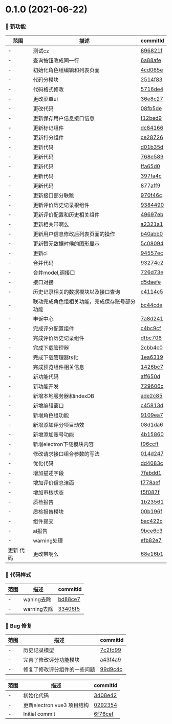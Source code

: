 # 0.1.0 (2021-06-22)

### 🌟 新功能
范围|描述|commitId
--|--|--
 - | 测试cz | [896821f](https://code.hzmantu.com/mantu-tech/web-frontend/spot-check-center/commits/896821f)
 - | 查询按钮改成同一行 | [6a88afe](https://code.hzmantu.com/mantu-tech/web-frontend/spot-check-center/commits/6a88afe)
 - | 初始化角色组编辑和列表页面 | [4cd065e](https://code.hzmantu.com/mantu-tech/web-frontend/spot-check-center/commits/4cd065e)
 - | 代码分模块 | [2514f83](https://code.hzmantu.com/mantu-tech/web-frontend/spot-check-center/commits/2514f83)
 - | 代码格式修改 | [5716de4](https://code.hzmantu.com/mantu-tech/web-frontend/spot-check-center/commits/5716de4)
 - | 更改菜单ui | [36e8c27](https://code.hzmantu.com/mantu-tech/web-frontend/spot-check-center/commits/36e8c27)
 - | 更改代码 | [08fb5de](https://code.hzmantu.com/mantu-tech/web-frontend/spot-check-center/commits/08fb5de)
 - | 更新保存用户信息接口信息 | [f12bed9](https://code.hzmantu.com/mantu-tech/web-frontend/spot-check-center/commits/f12bed9)
 - | 更新标记组件 | [dc84166](https://code.hzmantu.com/mantu-tech/web-frontend/spot-check-center/commits/dc84166)
 - | 更新打分组件 | [ce28726](https://code.hzmantu.com/mantu-tech/web-frontend/spot-check-center/commits/ce28726)
 - | 更新代码 | [d01b35d](https://code.hzmantu.com/mantu-tech/web-frontend/spot-check-center/commits/d01b35d)
 - | 更新代码 | [768e589](https://code.hzmantu.com/mantu-tech/web-frontend/spot-check-center/commits/768e589)
 - | 更新代码 | [ffa65d0](https://code.hzmantu.com/mantu-tech/web-frontend/spot-check-center/commits/ffa65d0)
 - | 更新代码 | [397fa4c](https://code.hzmantu.com/mantu-tech/web-frontend/spot-check-center/commits/397fa4c)
 - | 更新代码 | [877aff9](https://code.hzmantu.com/mantu-tech/web-frontend/spot-check-center/commits/877aff9)
 - | 更新接口部分联跳 | [970f46c](https://code.hzmantu.com/mantu-tech/web-frontend/spot-check-center/commits/970f46c)
 - | 更新评价历史记录根组件 | [9384490](https://code.hzmantu.com/mantu-tech/web-frontend/spot-check-center/commits/9384490)
 - | 更新评价配置和历史相关组件 | [49697eb](https://code.hzmantu.com/mantu-tech/web-frontend/spot-check-center/commits/49697eb)
 - | 更新相关带啊么 | [a2321a1](https://code.hzmantu.com/mantu-tech/web-frontend/spot-check-center/commits/a2321a1)
 - | 更新用户信息修改后列表页面的操作 | [b40abb0](https://code.hzmantu.com/mantu-tech/web-frontend/spot-check-center/commits/b40abb0)
 - | 更新暂无数据时候的图形显示 | [5c08094](https://code.hzmantu.com/mantu-tech/web-frontend/spot-check-center/commits/5c08094)
 - | 更新ci | [94557ec](https://code.hzmantu.com/mantu-tech/web-frontend/spot-check-center/commits/94557ec)
 - | 合并代码 | [93274c2](https://code.hzmantu.com/mantu-tech/web-frontend/spot-check-center/commits/93274c2)
 - | 合并model,调接口 | [726d73e](https://code.hzmantu.com/mantu-tech/web-frontend/spot-check-center/commits/726d73e)
 - | 接口对接 | [d5daefe](https://code.hzmantu.com/mantu-tech/web-frontend/spot-check-center/commits/d5daefe)
 - | 历史记录相关的数据模块以及接口查询 | [c4114c5](https://code.hzmantu.com/mantu-tech/web-frontend/spot-check-center/commits/c4114c5)
 - | 联动完成角色组相关功能，完成保存账号部分功能 | [bc44cde](https://code.hzmantu.com/mantu-tech/web-frontend/spot-check-center/commits/bc44cde)
 - | 申诉中心 | [7a8d241](https://code.hzmantu.com/mantu-tech/web-frontend/spot-check-center/commits/7a8d241)
 - | 完成评分配置组件 | [c4bc9cf](https://code.hzmantu.com/mantu-tech/web-frontend/spot-check-center/commits/c4bc9cf)
 - | 完成评价历史记录组件 | [dfbc706](https://code.hzmantu.com/mantu-tech/web-frontend/spot-check-center/commits/dfbc706)
 - | 完成下载管理器 | [2cbb4c0](https://code.hzmantu.com/mantu-tech/web-frontend/spot-check-center/commits/2cbb4c0)
 - | 完成下载管理器ts化 | [1ea6319](https://code.hzmantu.com/mantu-tech/web-frontend/spot-check-center/commits/1ea6319)
 - | 完成预览组件相关信息 | [1426bc7](https://code.hzmantu.com/mantu-tech/web-frontend/spot-check-center/commits/1426bc7)
 - | 新功能代码 | [aff650d](https://code.hzmantu.com/mantu-tech/web-frontend/spot-check-center/commits/aff650d)
 - | 新功能开发 | [729606c](https://code.hzmantu.com/mantu-tech/web-frontend/spot-check-center/commits/729606c)
 - | 新增本地服务器和indexDB | [ade2c85](https://code.hzmantu.com/mantu-tech/web-frontend/spot-check-center/commits/ade2c85)
 - | 新增编辑窗口 | [c45813d](https://code.hzmantu.com/mantu-tech/web-frontend/spot-check-center/commits/c45813d)
 - | 新增角色组功能 | [9109ea7](https://code.hzmantu.com/mantu-tech/web-frontend/spot-check-center/commits/9109ea7)
 - | 新增添加评分项目动效 | [08d1da6](https://code.hzmantu.com/mantu-tech/web-frontend/spot-check-center/commits/08d1da6)
 - | 新增添加账号功能 | [4b15860](https://code.hzmantu.com/mantu-tech/web-frontend/spot-check-center/commits/4b15860)
 - | 新增electron下载模块内容 | [f96ccff](https://code.hzmantu.com/mantu-tech/web-frontend/spot-check-center/commits/f96ccff)
 - | 修改请求接口组合参数的写法 | [014d247](https://code.hzmantu.com/mantu-tech/web-frontend/spot-check-center/commits/014d247)
 - | 优化代码 | [dd4083c](https://code.hzmantu.com/mantu-tech/web-frontend/spot-check-center/commits/dd4083c)
 - | 增加描述字段 | [7febdd1](https://code.hzmantu.com/mantu-tech/web-frontend/spot-check-center/commits/7febdd1)
 - | 增加评价信息洁面 | [f778aef](https://code.hzmantu.com/mantu-tech/web-frontend/spot-check-center/commits/f778aef)
 - | 增加审核状态 | [f5f087f](https://code.hzmantu.com/mantu-tech/web-frontend/spot-check-center/commits/f5f087f)
 - | 质检报告 | [1b23561](https://code.hzmantu.com/mantu-tech/web-frontend/spot-check-center/commits/1b23561)
 - | 质检报告模块 | [00b196f](https://code.hzmantu.com/mantu-tech/web-frontend/spot-check-center/commits/00b196f)
 - | 组件提交 | [bac422c](https://code.hzmantu.com/mantu-tech/web-frontend/spot-check-center/commits/bac422c)
 - | ai报告 | [9bce6c3](https://code.hzmantu.com/mantu-tech/web-frontend/spot-check-center/commits/9bce6c3)
 - | warning处理 | [efb82e7](https://code.hzmantu.com/mantu-tech/web-frontend/spot-check-center/commits/efb82e7)
 更新 代码 | 更改带啊么 | [68e16b1](https://code.hzmantu.com/mantu-tech/web-frontend/spot-check-center/commits/68e16b1)


### 🎨 代码样式
范围|描述|commitId
--|--|--
 - | waning去除 | [bd88ce7](https://code.hzmantu.com/mantu-tech/web-frontend/spot-check-center/commits/bd88ce7)
 - | warning去除 | [33406f5](https://code.hzmantu.com/mantu-tech/web-frontend/spot-check-center/commits/33406f5)


### 🐛 Bug 修复
范围|描述|commitId
--|--|--
 - | 历史记录模型 | [7c2fd99](https://code.hzmantu.com/mantu-tech/web-frontend/spot-check-center/commits/7c2fd99)
 - | 完善了修改评分功能模块 | [a43f4a9](https://code.hzmantu.com/mantu-tech/web-frontend/spot-check-center/commits/a43f4a9)
 - | 修复了修改评分组件的一些问题 | [99d9c4c](https://code.hzmantu.com/mantu-tech/web-frontend/spot-check-center/commits/99d9c4c)


范围|描述|commitId
--|--|--
 - | 初始化代码 | [3408e42](https://code.hzmantu.com/mantu-tech/web-frontend/spot-check-center/commits/3408e42)
 - | 更新electron vue3 项目结构 | [0292354](https://code.hzmantu.com/mantu-tech/web-frontend/spot-check-center/commits/0292354)
 - | Initial commit | [6f76cef](https://code.hzmantu.com/mantu-tech/web-frontend/spot-check-center/commits/6f76cef)

